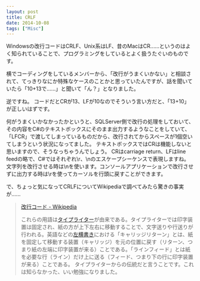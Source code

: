 ```yaml
---
layout: post
title: CRLF
date: 2014-10-08
tags: ["Misc"]
---
```


Windowsの改行コードはCRLF、Unix系はLF、昔のMacはCR......というのはよく知られていることで、プログラミングをしているとよく扱うたぐいのものです。

横でコーディングをしているメンバーから、「改行がうまくいかない」と相談されて、てっきりなにか特殊なケースのことかと思っていたんですが、話を聞いていたら「10+13で......」と聞いて「ん？」となりました。

逆ですね。
コードだとCRが13、LFが10なのでそういう言い方だと、「13+10」が正しいはずです。

何がうまくいかなかったかというと、SQLServer側で改行の処理をしておいて、その内容をC#のテキストボックスにそのまま出力するようなことをしていて、「LFCR」で渡してしまっているものだから、改行されてからスペースが1個空いてしまうという状況になってました。
テキストボックスではCRは機能しないと思いますので、そうなっちゃうんでしょう。
CRはcarriage return、LFはline feedの略で、C#ではそれぞれ\r、\nのエスケープシーケンスで表現しますね。
文字列を改行させる時は\nを使います。コンソールアプリケーションで改行させずに出力する時は\rを使ってカーソルを行頭に戻すことができます。

で、ちょっと気になってCRLFについてWikipediaで調べてみたら驚きの事実が......
> [改行コード - Wikipedia](http://ja.wikipedia.org/wiki/%E6%94%B9%E8%A1%8C%E3%82%B3%E3%83%BC%E3%83%89)
>
> これらの用語は[タイプライター](http://ja.wikipedia.org/wiki/%E3%82%BF%E3%82%A4%E3%83%97%E3%83%A9%E3%82%A4%E3%82%BF%E3%83%BC "タイプライター")が由来である。タイプライターでは印字装置は固定され、紙の方が上下左右に移動することで、文字送りや行送りが行われる。英語などの[左横書き](http://ja.wikipedia.org/wiki/%E7%B8%A6%E6%9B%B8%E3%81%8D%E3%81%A8%E6%A8%AA%E6%9B%B8%E3%81%8D "縦書きと横書き")における「キャリッジリターン」とは、紙を固定して移動する装置（キャリッジ）を元の位置に戻す（リターン、つまり紙の左端に印字装置が来る）ことである。「ラインフィード」とは紙を必要な行（ライン）だけ上に送る（フィード、つまり下の行に印字装置が来る）ことである。
タイプライターからの伝統だと言うことです。これは知らなかった、いい勉強になりました。